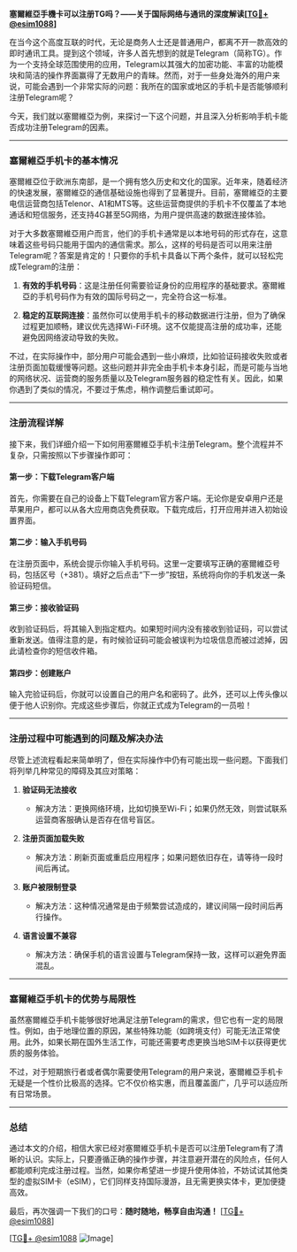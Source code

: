 **塞爾維亞手機卡可以注册TG吗？——关于国际网络与通讯的深度解读[[TG💪+ @esim1088](https://t.me/s/esim1088)]**

在当今这个高度互联的时代，无论是商务人士还是普通用户，都离不开一款高效的即时通讯工具。提到这个领域，许多人首先想到的就是Telegram（简称TG）。作为一个支持全球范围使用的应用，Telegram以其强大的加密功能、丰富的功能模块和简洁的操作界面赢得了无数用户的青睐。然而，对于一些身处海外的用户来说，可能会遇到一个非常实际的问题：我所在的国家或地区的手机卡是否能够顺利注册Telegram呢？

今天，我们就以塞爾維亞为例，来探讨一下这个问题，并且深入分析影响手机卡能否成功注册Telegram的因素。

---

### 塞爾維亞手机卡的基本情况

塞爾維亞位于欧洲东南部，是一个拥有悠久历史和文化的国家。近年来，随着经济的快速发展，塞爾維亞的通信基础设施也得到了显著提升。目前，塞爾維亞的主要电信运营商包括Telenor、A1和MTS等。这些运营商提供的手机卡不仅覆盖了本地通话和短信服务，还支持4G甚至5G网络，为用户提供高速的数据连接体验。

对于大多数塞爾維亞用户而言，他们的手机卡通常是以本地号码的形式存在，这意味着这些号码只能用于国内的通信需求。那么，这样的号码是否可以用来注册Telegram呢？答案是肯定的！只要你的手机卡具备以下两个条件，就可以轻松完成Telegram的注册：

1. **有效的手机号码**：这是注册任何需要验证身份的应用程序的基础要求。塞爾維亞的手机号码作为有效的国际号码之一，完全符合这一标准。
   
2. **稳定的互联网连接**：虽然你可以使用手机卡的移动数据进行注册，但为了确保过程更加顺畅，建议优先选择Wi-Fi环境。这不仅能提高注册的成功率，还能避免因网络波动导致的失败。

不过，在实际操作中，部分用户可能会遇到一些小麻烦，比如验证码接收失败或者注册页面加载缓慢等问题。这些问题并非完全由手机卡本身引起，而是可能与当地的网络状况、运营商的服务质量以及Telegram服务器的稳定性有关。因此，如果你遇到了类似的情况，不要过于焦虑，稍作调整后重试即可。

---

### 注册流程详解

接下来，我们详细介绍一下如何用塞爾維亞手机卡注册Telegram。整个流程并不复杂，只需按照以下步骤操作即可：

#### 第一步：下载Telegram客户端
首先，你需要在自己的设备上下载Telegram官方客户端。无论你是安卓用户还是苹果用户，都可以从各大应用商店免费获取。下载完成后，打开应用并进入初始设置界面。

#### 第二步：输入手机号码
在注册页面中，系统会提示你输入手机号码。这里一定要填写正确的塞爾維亞号码，包括区号（+381）。填好之后点击“下一步”按钮，系统将向你的手机发送一条验证码短信。

#### 第三步：接收验证码
收到验证码后，将其输入到指定框内。如果短时间内没有接收到验证码，可以尝试重新发送。值得注意的是，有时候验证码可能会被误判为垃圾信息而被过滤掉，因此请检查你的短信收件箱。

#### 第四步：创建账户
输入完验证码后，你就可以设置自己的用户名和密码了。此外，还可以上传头像以便于他人识别你。完成这些步骤后，你就正式成为Telegram的一员啦！

---

### 注册过程中可能遇到的问题及解决办法

尽管上述流程看起来简单明了，但在实际操作中仍有可能出现一些问题。下面我们将列举几种常见的障碍及其应对策略：

1. **验证码无法接收**
   - 解决方法：更换网络环境，比如切换至Wi-Fi；如果仍然无效，则尝试联系运营商客服确认是否存在信号盲区。

2. **注册页面加载失败**
   - 解决方法：刷新页面或重启应用程序；如果问题依旧存在，请等待一段时间后再试。

3. **账户被限制登录**
   - 解决方法：这种情况通常是由于频繁尝试造成的，建议间隔一段时间后再行操作。

4. **语言设置不兼容**
   - 解决方法：确保手机的语言设置与Telegram保持一致，这样可以避免界面混乱。

---

### 塞爾維亞手机卡的优势与局限性

虽然塞爾維亞手机卡能够很好地满足注册Telegram的需求，但它也有一定的局限性。例如，由于地理位置的原因，某些特殊功能（如跨境支付）可能无法正常使用。此外，如果长期在国外生活工作，可能还需要考虑更换当地SIM卡以获得更优质的服务体验。

不过，对于短期旅行者或者偶尔需要使用Telegram的用户来说，塞爾維亞手机卡无疑是一个性价比极高的选择。它不仅价格实惠，而且覆盖面广，几乎可以适应所有日常场景。

---

### 总结

通过本文的介绍，相信大家已经对塞爾維亞手机卡是否可以注册Telegram有了清晰的认识。实际上，只要遵循正确的操作步骤，并注意避开潜在的风险点，任何人都能顺利完成注册过程。当然，如果你希望进一步提升使用体验，不妨试试其他类型的虚拟SIM卡（eSIM），它们同样支持国际漫游，且无需更换实体卡，更加便捷高效。

最后，再次强调一下我们的口号：**随时随地，畅享自由沟通！** [[TG💪+ @esim1088](https://t.me/s/esim1088)]

[[TG💪+ @esim1088](https://t.me/s/esim1088) ![Image](https://i.postimg.cc/4NQfJmqS/Snipaste-2025-05-13-00-14-12.png)]